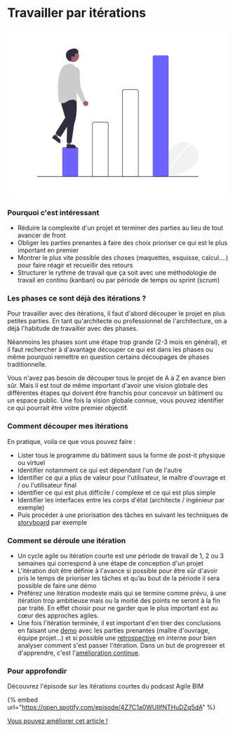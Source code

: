 # Travailler par itérations

![Diviser un projet complexe en plus petites marches simples](../../.gitbook/assets/agile-bim-work-with-iterations.png)

### Pourquoi c'est intéressant

* Réduire la complexité d'un projet  et terminer des parties au lieu de tout avancer de front
* Obliger les parties prenantes à faire des choix prioriser ce qui est le plus important en premier
* Montrer le plus vite possible des choses \(maquettes, esquisse, calcul....\) pour faire réagir et recueillir des retours
* Structurer le rythme de travail que ça soit avec une méthodologie de travail en continu \(kanban\) ou par période de temps ou sprint \(scrum\)

### Les phases ce sont déjà des itérations ? 

Pour travailler avec des itérations, il faut d'abord découper le projet en plus petites parties. En tant qu'architecte ou professionnel de l'architecture, on a déjà l'habitude de travailler avec des phases. 

Néanmoins  les phases sont une étape trop grande \(2-3 mois en général\), et il faut rechercher à d'avantage découper ce qui est dans les phases ou même pourquoi remettre en question certains découpages de phases traditionnelle. 

Vous n'avez pas besoin de découper tous le projet de A à Z en avance bien sûr. Mais il est tout de même important  d'avoir une vision globale des différentes étapes qui doivent être franchis pour concevoir un bâtiment ou un espace public. Une fois la vision globale connue, vous pouvez identifier ce qui pourrait être votre premier objectif.

### Comment découper mes itérations

En pratique, voila ce que vous pouvez faire : 

* Lister tous le programme du bâtiment sous la forme de post-it physique ou virtuel
* Identifier notamment ce qui est dépendant l'un de l'autre
* Identifier ce qui a plus de valeur pour l'utilisateur, le maître d'ouvrage et / ou l'utilisateur final
* identifier ce qui est plus difficile / complexe et ce qui est plus simple 
* Identifier les interfaces entre les corps d'état \(architecte / ingénieur par exemple\) 
* Puis procéder à une priorisation des tâches en suivant les techniques de [storyboard](priorisation-storyboard.md) par exemple

###  Comment se déroule une  itération

* Un cycle agile ou itération courte est une période de travail de 1, 2 ou 3 semaines qui correspond à une étape de conception d'un projet
* L'itération doit être définie à l'avance si possible pour être sûr d'avoir pris le temps de prioriser les tâches et qu’au bout de la période il sera possible de faire une démo
* Préférez une itération modeste mais qui se termine comme prévu, à une itération trop ambitieuse mais ou la moitié des points ne seront à la fin par traité. En effet choisir pour ne garder que le plus important est au cœur des approches agiles.
* Une fois l'itération terminée, il est important d'en tirer des conclusions en faisant une [demo](demos-projet.md) avec les parties prenantes \(maître d'ouvrage, équipe projet...\) et si possible une [retrospective](../../en/agile-toolbox/restrospective.md)  en interne pour bien analyser comment s'est passer l'itération. Dans un but de progresser et d'apprendre, c'est  l'[amélioration continue](amelioration-continue.md).

### Pour approfondir

Découvrez l'épisode sur les itérations courtes du podcast Agile BIM

{% embed url="https://open.spotify.com/episode/4Z7C1a0WUIIfNTHuDZq5dA" %}

[Vous pouvez améliorer cet article ! ](../communaute-agile-bim/contribuer.md)


